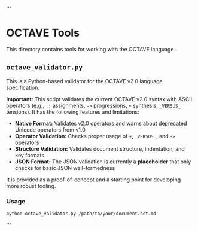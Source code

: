 '''
# OCTAVE Tools

This directory contains tools for working with the OCTAVE language.

## `octave_validator.py`

This is a Python-based validator for the OCTAVE v2.0 language specification.

**Important:** This script validates the current OCTAVE v2.0 syntax with ASCII operators (e.g., `::` assignments, `->` progressions, `+` synthesis, `_VERSUS_` tensions). It has the following features and limitations:

*   **Native Format:** Validates v2.0 operators and warns about deprecated Unicode operators from v1.0
*   **Operator Validation:** Checks proper usage of `+`, `_VERSUS_`, and `->` operators
*   **Structure Validation:** Validates document structure, indentation, and key formats
*   **JSON Format:** The JSON validation is currently a **placeholder** that only checks for basic JSON well-formedness

It is provided as a proof-of-concept and a starting point for developing more robust tooling.

### Usage

```bash
python octave_validator.py /path/to/your/document.oct.md
```
'''
